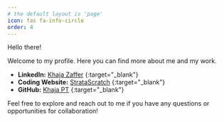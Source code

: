 ```yaml
---
# the default layout is 'page'
icon: fas fa-info-circle
order: 4
---
```


Hello there! 

Welcome to my profile. Here you can find more about me and my work.

- **LinkedIn:** [Khaja Zaffer](https://www.linkedin.com/in/khaja-zaffer-pt/) {:target="_blank"}
- **Coding Website:** [StrataScratch](https://platform.stratascratch.com/user/Khaja1Zaffer) {:target="_blank"}
- **GitHub:** [Khaja PT](https://khaja-pt.github.io/) {:target="_blank"}

Feel free to explore and reach out to me if you have any questions or opportunities for collaboration!
